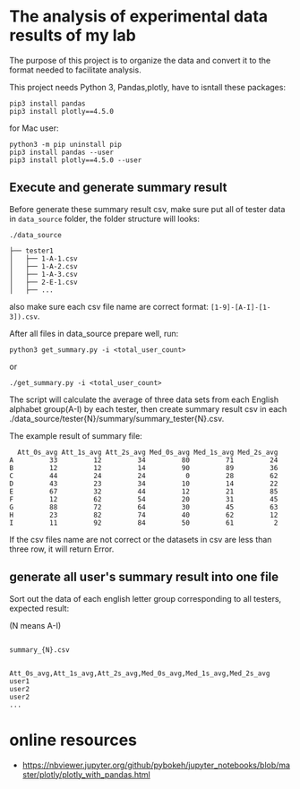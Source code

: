 # The analysis of experimental data results of my lab

The purpose of this project is to organize the data and convert it to the format needed to facilitate analysis.

This project needs Python 3, Pandas,plotly, have to isntall these packages:

```
pip3 install pandas
pip3 install plotly==4.5.0
```

for Mac user:

```
python3 -m pip uninstall pip
pip3 install pandas --user
pip3 install plotly==4.5.0 --user
```

## Execute and generate summary result

Before generate these summary result csv, make sure put all of tester data in `data_source` folder, the folder structure will looks:

```
./data_source

├── tester1
│   ├── 1-A-1.csv
│   ├── 1-A-2.csv
│   ├── 1-A-3.csv
│   ├── 2-E-1.csv
│   ├── ...
```

also make sure each csv file name are correct format: `[1-9]-[A-I]-[1-3]).csv`.

After all files in data_source prepare well, run:

```
python3 get_summary.py -i <total_user_count>
```

or

```
./get_summary.py -i <total_user_count>
```

The script will calculate the average of three data sets from each English alphabet group(A-I) by each tester, then create summary result csv in each ./data_source/tester{N}/summary/summary_tester{N}.csv.

The example result of summary file:

```
  Att_0s_avg Att_1s_avg Att_2s_avg Med_0s_avg Med_1s_avg Med_2s_avg
A         33         12         34         80         71         24
B         12         12         14         90         89         36
C         44         24         24          0         28         62
D         43         23         34         10         14         22
E         67         32         44         12         21         85
F         12         62         54         20         31         45
G         88         72         64         30         45         63
H         23         82         74         40         62         12
I         11         92         84         50         61          2
```

If the csv files name are not correct or the datasets in csv are less than three row, it will return Error.


## generate all user's summary result into one file

Sort out the data of each english letter group corresponding to all testers, expected result: 


(N means A-I)

```

summary_{N}.csv

        Att_0s_avg,Att_1s_avg,Att_2s_avg,Med_0s_avg,Med_1s_avg,Med_2s_avg
user1
user2
user2
...
```



# online resources

* https://nbviewer.jupyter.org/github/pybokeh/jupyter_notebooks/blob/master/plotly/plotly_with_pandas.html